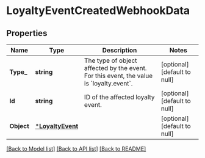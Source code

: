 # LoyaltyEventCreatedWebhookData

## Properties
Name | Type | Description | Notes
------------ | ------------- | ------------- | -------------
**Type_** | **string** | The type of object affected by the event. For this event, the value is &#x60;loyalty.event&#x60;. | [optional] [default to null]
**Id** | **string** | ID of the affected loyalty event. | [optional] [default to null]
**Object** | [***LoyaltyEvent**](LoyaltyEvent.md) |  | [optional] [default to null]

[[Back to Model list]](../README.md#documentation-for-models) [[Back to API list]](../README.md#documentation-for-api-endpoints) [[Back to README]](../README.md)

